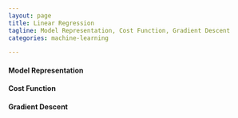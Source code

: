 ```yaml
---
layout: page
title: Linear Regression
tagline: Model Representation, Cost Function, Gradient Descent 
categories: machine-learning

---
```


#### Model Representation



#### Cost Function



#### Gradient Descent


